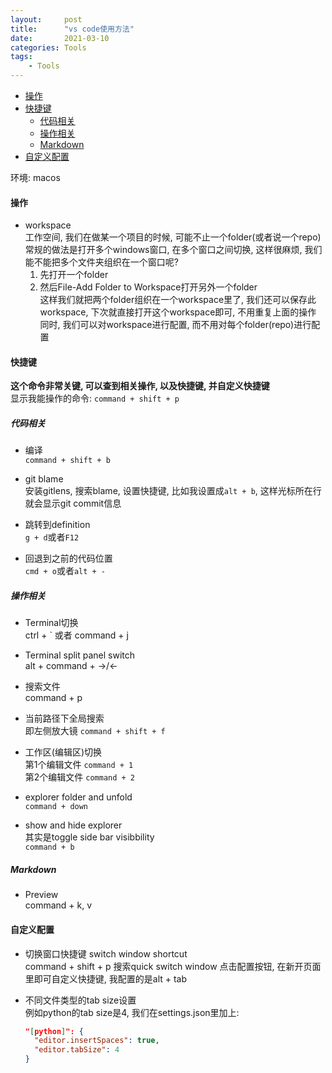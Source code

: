 ```yaml
---
layout:     post
title:      "vs code使用方法"
date:       2021-03-10
categories: Tools
tags:
    - Tools
---
```


<!-- TOC -->

- [操作](#操作)
- [快捷键](#快捷键)
  - [代码相关](#代码相关)
  - [操作相关](#操作相关)
  - [Markdown](#markdown)
- [自定义配置](#自定义配置)

<!-- /TOC -->

环境: macos

<a id="markdown-操作" name="操作"></a>
#### 操作

- workspace  
    工作空间, 我们在做某一个项目的时候, 可能不止一个folder(或者说一个repo)  
    常规的做法是打开多个windows窗口, 在多个窗口之间切换, 这样很麻烦, 我们能不能把多个文件夹组织在一个窗口呢?  
    1. 先打开一个folder
    2. 然后File-Add Folder to Workspace打开另外一个folder  
    这样我们就把两个folder组织在一个workspace里了, 我们还可以保存此workspace, 下次就直接打开这个workspace即可, 不用重复上面的操作  
    同时, 我们可以对workspace进行配置, 而不用对每个folder(repo)进行配置

<a id="markdown-快捷键" name="快捷键"></a>
#### 快捷键

**这个命令非常关键, 可以查到相关操作, 以及快捷键, 并自定义快捷键**  
显示我能操作的命令: `command + shift + p`  

<a id="markdown-代码相关" name="代码相关"></a>
##### 代码相关

- 编译  
`command + shift + b`

- git blame  
安装gitlens, 搜索blame, 设置快捷键, 比如我设置成`alt + b`, 这样光标所在行就会显示git commit信息

- 跳转到definition  
`g + d`或者`F12`

- 回退到之前的代码位置  
`cmd + o`或者`alt + -`

<a id="markdown-操作相关" name="操作相关"></a>
##### 操作相关

- Terminal切换  
    ctrl + ` 或者 command + j

- Terminal split panel switch  
  alt + command + ->/<-

- 搜索文件  
    command + p

- 当前路径下全局搜索  
即左侧放大镜 `command + shift + f`

- 工作区(编辑区)切换  
  第1个编辑文件 `command + 1`  
  第2个编辑文件 `command + 2`

- explorer folder and unfold  
`command + down`

- show and hide explorer  
其实是toggle side bar visibbility  
`command + b`

<a id="markdown-markdown" name="markdown"></a>
##### Markdown

- Preview  
  command + k, v

<a id="markdown-自定义配置" name="自定义配置"></a>
#### 自定义配置

- 切换窗口快捷键 switch window shortcut  
command + shift + p 搜索quick switch window
点击配置按钮, 在新开页面里即可自定义快捷键, 我配置的是alt + tab

- 不同文件类型的tab size设置  
  例如python的tab size是4, 我们在settings.json里加上:  
  ```json
  "[python]": {
    "editor.insertSpaces": true,
    "editor.tabSize": 4  
  }
  ```